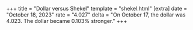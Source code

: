 +++
title = "Dollar versus Shekel"
template = "shekel.html"
[extra]
date = "October 18, 2023"
rate = "4.027"
delta = "On October 17, the dollar was 4.023. The dollar became 0.103% stronger."
+++
